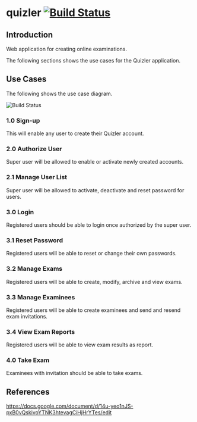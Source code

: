 quizler [![Build Status](https://buildhive.cloudbees.com/job/alvinrdeleon/job/quizler/badge/icon)](https://buildhive.cloudbees.com/job/alvinrdeleon/job/quizler/)
====

## Introduction

Web application for creating online examinations.

The following sections shows the use cases for the Quizler application.

## Use Cases

The following shows the use case diagram.

![Build Status](https://docs.google.com/drawings/pub?id=1t-P2VjCI3oH7_zvuPi-fDDaD5VsgZl6rFqBw1MXNH-w&w=960&h=720)

### 1.0 Sign-up
This will enable any user to create their Quizler account.

### 2.0 Authorize User
Super user will be allowed to enable or activate newly created accounts.

### 2.1 Manage User List
Super user will be allowed to activate, deactivate and reset password for users.

### 3.0 Login
Registered users should be able to login once authorized by the super user.

### 3.1 Reset Password
Registered users will be able to reset or change their own passwords.

### 3.2 Manage Exams
Registered users will be able to create, modify, archive and view exams.

### 3.3 Manage Examinees
Registered users will be able to create examinees and send and resend exam invitations. 

### 3.4 View Exam Reports
Registered users will be able to view exam results as report.

### 4.0 Take Exam
Examinees with invitation should be able to take exams.

## References

https://docs.google.com/document/d/14u-yeo1nJS-pxB0vQskivoYTNK3htevagCiHjHrYTes/edit